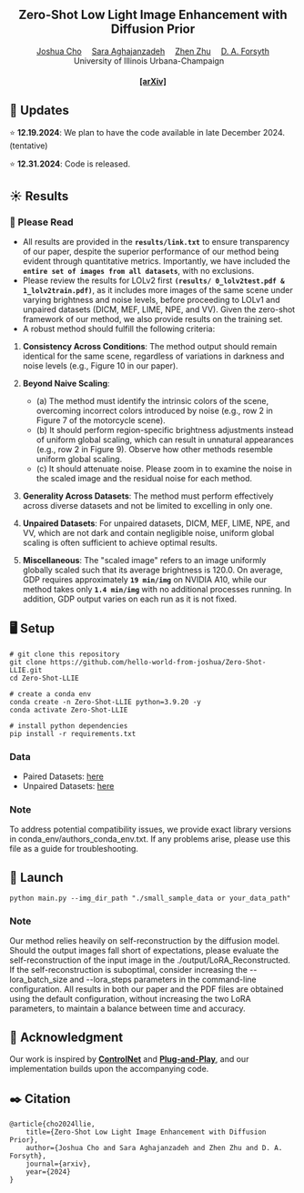 <div align="center">

<h2>Zero-Shot Low Light Image Enhancement with Diffusion Prior</h2>

<div>
    <a href='https://github.com/hello-world-from-joshua' target='_blank'>Joshua Cho</a>&emsp;
    <a href='https://saraaghajanzadeh.github.io/' target='_blank'>Sara Aghajanzadeh</a>&emsp;
    <a href='https://zzhu.vision/' target='_blank'>Zhen Zhu</a>&emsp;
    <a href='http://luthuli.cs.uiuc.edu/~daf/' target='_blank'>D. A. Forsyth</a>
</div>
<div>
    University of Illinois Urbana-Champaign&emsp; 
</div>

<div>
    <h4 align="center">
        <a href="https://arxiv.org/abs/2412.13401" target='_blank'>[arXiv]</a>
    </h4>
</div>


</div>

## :mega: Updates
:star: **12.19.2024**: We plan to have the code available in late December 2024. (tentative)

:star: **12.31.2024**: Code is released.


## :sunny: Results
### :pushpin: Please Read
- All results are provided in the **`results/link.txt`** to ensure transparency of our paper, despite the superior performance of our method being evident through quantitative metrics. Importantly, we have included the **`entire set of images from all datasets`**, with no exclusions.
- Please review the results for LOLv2 first **`(results/ 0_lolv2test.pdf & 1_lolv2train.pdf)`**, as it includes more images of the same scene under varying brightness and noise levels, before proceeding to LOLv1 and unpaired datasets (DICM, MEF, LIME, NPE, and VV). Given the zero-shot framework of our method, we also provide results on the training set.
- A robust method should fulfill the following criteria:

1. **Consistency Across Conditions**: The method output should remain identical for the same scene, regardless of variations in darkness and noise levels (e.g., Figure 10 in our paper).

2. **Beyond Naive Scaling**: 
   - (a) The method must identify the intrinsic colors of the scene, overcoming incorrect colors introduced by noise (e.g., row 2 in Figure 7 of the motorcycle scene).
   - (b) It should perform region-specific brightness adjustments instead of uniform global scaling, which can result in unnatural appearances (e.g., row 2 in Figure 9). Observe how other methods resemble uniform global scaling.
   - (c) It should attenuate noise. Please zoom in to examine the noise in the scaled image and the residual noise for each method.

3. **Generality Across Datasets**: The method must perform effectively across diverse datasets and not be limited to excelling in only one.

4. **Unpaired Datasets**: For unpaired datasets, DICM, MEF, LIME, NPE, and VV, which are not dark and contain negligible noise, uniform global scaling is often sufficient to achieve optimal results.

5. **Miscellaneous**: The "scaled image" refers to an image uniformly globally scaled such that its average brightness is 120.0. On average, GDP requires approximately **`19 min/img`** on NVIDIA A10, while our method takes only **`1.4 min/img`** with no additional processes running. In addition, GDP output varies on each run as it is not fixed.


## :desktop_computer: Setup
```
# git clone this repository
git clone https://github.com/hello-world-from-joshua/Zero-Shot-LLIE.git
cd Zero-Shot-LLIE

# create a conda env
conda create -n Zero-Shot-LLIE python=3.9.20 -y
conda activate Zero-Shot-LLIE

# install python dependencies
pip install -r requirements.txt
```

### Data
- Paired Datasets: [here](https://github.com/flyywh/CVPR-2020-Semi-Low-Light)
- Unpaired Datasets: [here](https://daooshee.github.io/BMVC2018website/)
  
### Note
To address potential compatibility issues, we provide exact library versions in conda_env/authors_conda_env.txt. If any problems arise, please use this file as a guide for troubleshooting.


## 🚀 Launch
```
python main.py --img_dir_path "./small_sample_data or your_data_path"
```
### Note
Our method relies heavily on self-reconstruction by the diffusion model. Should the output images fall short of expectations, please evaluate the self-reconstruction of the input image in the ./output/LoRA_Reconstructed. If the self-reconstruction is suboptimal, consider increasing the --lora_batch_size and --lora_steps parameters in the command-line configuration. All results in both our paper and the PDF files are obtained using the default configuration, without increasing the two LoRA parameters, to maintain a balance between time and accuracy.


## :handshake: Acknowledgment
Our work is inspired by [**ControlNet**](https://arxiv.org/pdf/2302.05543) and [**Plug-and-Play**](https://pnp-diffusion.github.io/), and our implementation builds upon the accompanying code.


## :black_nib: Citation
```
@article{cho2024llie,
    title={Zero-Shot Low Light Image Enhancement with Diffusion Prior},
    author={Joshua Cho and Sara Aghajanzadeh and Zhen Zhu and D. A. Forsyth},
    journal={arxiv},
    year={2024}
}
```
